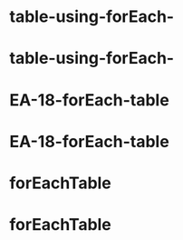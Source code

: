 # table-using-forEach-
# table-using-forEach-
# EA-18-forEach-table
# EA-18-forEach-table
# forEachTable
# forEachTable
